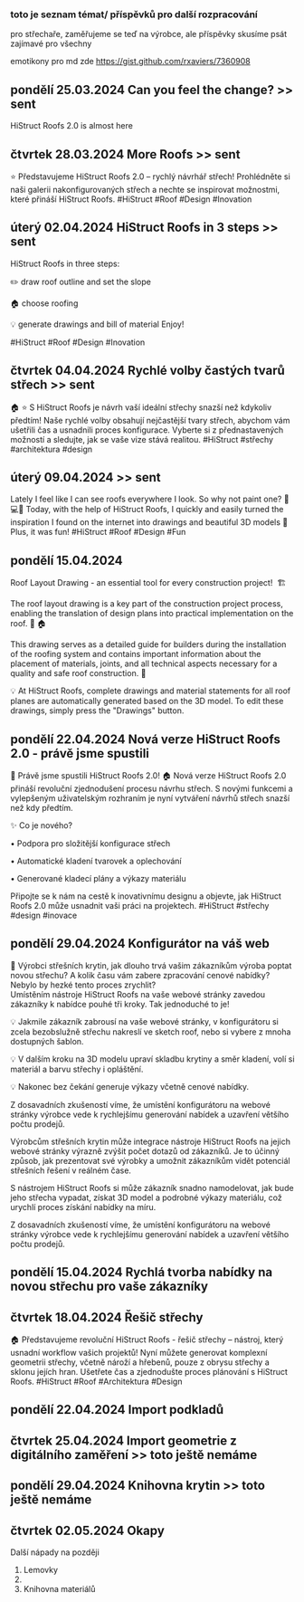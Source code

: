 
### toto je seznam témat/ příspěvků pro další rozpracování 
pro střechaře, zaměřujeme se teď na výrobce, ale příspěvky skusíme psát zajímavé pro všechny

emotikony pro md zde https://gist.github.com/rxaviers/7360908

## pondělí 25.03.2024 **Can you feel the change?** >> sent
   
   HiStruct Roofs 2.0 is almost here

## čtvrtek 28.03.2024 **More Roofs** >> sent
   
⭐ Představujeme HiStruct Roofs 2.0 – rychlý návrhář střech! Prohlédněte si naši galerii nakonfigurovaných střech a nechte se inspirovat možnostmi, které přináší HiStruct Roofs. #HiStruct #Roof #Design #Inovation

## úterý 02.04.2024 **HiStruct Roofs in 3 steps** >> sent

HiStruct Roofs in three steps:

✏️ draw roof outline and set the slope

:house: choose roofing 

💡 generate drawings and bill of material
Enjoy!

#HiStruct #Roof #Design #Inovation

## čtvrtek 04.04.2024 **Rychlé volby častých tvarů střech** >> sent
:house: :star: S HiStruct Roofs je návrh vaší ideální střechy snazší než kdykoliv předtím! Naše rychlé volby obsahují nejčastější tvary střech, abychom vám ušetřili čas a usnadnili proces konfigurace. Vyberte si z přednastavených možností a sledujte, jak se vaše vize stává realitou. #HiStruct #střechy #architektura #design

## úterý 09.04.2024 >> sent

Lately I feel like I can see roofs everywhere I look. So why not paint one? 🤣
💻🏡 Today, with the help of HiStruct Roofs, I quickly and easily turned the inspiration I found on the internet into drawings and beautiful 3D models 💪 Plus, it was fun! 
#HiStruct #Roof #Design #Fun 

## pondělí 15.04.2024 

Roof Layout Drawing - an essential tool for every construction project! ️ 🏗️

The roof layout drawing is a key part of the construction project process, enabling the translation of design plans into practical implementation on the roof. 📐 🏠

 This drawing serves as a detailed guide for builders during the installation of the roofing system and contains important information about the placement of materials, joints, and all technical aspects necessary for a quality and safe roof construction. 💪
 
💡 At HiStruct Roofs, complete drawings and material statements for all roof planes are automatically generated based on the 3D model. To edit these drawings, simply press the "Drawings" button. ‍

## pondělí 22.04.2024 **Nová verze HiStruct Roofs 2.0** - právě jsme spustili

:rocket: Právě jsme spustili HiStruct Roofs 2.0! :house:
Nová verze HiStruct Roofs 2.0 přináší revoluční zjednodušení procesu návrhu střech. S novými funkcemi a vylepšeným uživatelským rozhraním je nyní vytváření návrhů střech snazší než kdy předtím.

✨ Co je nového?

•  Podpora pro složitější konfigurace střech

•  Automatické kladení tvarovek a oplechování

•  Generované kladecí plány a výkazy materiálu

Připojte se k nám na cestě k inovativnímu designu a objevte, jak HiStruct Roofs 2.0 může usnadnit vaši práci na projektech. #HiStruct #střechy #design #inovace

## pondělí 29.04.2024 **Konfigurátor na váš web**

📢 Výrobci střešních krytin, jak dlouho trvá vašim zákazníkům výroba poptat novou střechu? A kolik času vám zabere zpracování cenové nabídky? Nebylo by hezké tento proces zrychlit?  
Umístěním nástroje HiStruct Roofs na vaše webové stránky zavedou zákazníky k nabídce pouhé tři kroky. Tak jednoduché to je!

💡 Jakmile zákazník zabrousí na vaše webové stránky, v konfigurátoru si zcela bezobslužně střechu nakreslí ve sketch roof, nebo si vybere z mnoha dostupných šablon.

💡 V dalším kroku na 3D modelu upraví skladbu krytiny a směr kladení, volí si materiál a barvu střechy i opláštění.

💡 Nakonec bez čekání generuje výkazy včetně cenové nabídky. 

Z dosavadních zkušeností víme, že umístění konfigurátoru na webové stránky výrobce vede k rychlejšímu generování nabídek a uzavření většího počtu prodejů.️



Výrobcům střešních krytin může integrace nástroje HiStruct Roofs na jejich webové stránky výrazně zvýšit počet dotazů od zákazníků. Je to účinný způsob, jak prezentovat své výrobky a umožnit zákazníkům vidět potenciál střešních řešení v reálném čase.

S nástrojem HiStruct Roofs si může zákazník snadno namodelovat, jak bude jeho střecha vypadat, získat 3D model a podrobné výkazy materiálu, což urychlí proces získání nabídky na míru.

Z dosavadních zkušeností víme, že umístění konfigurátoru na webové stránky výrobce vede k rychlejšímu generování nabídek a uzavření většího počtu prodejů.️

## pondělí 15.04.2024 **Rychlá tvorba nabídky na novou střechu pro vaše zákazníky**
   
## čtvrtek 18.04.2024 **Řešič střechy**

:house: Představujeme revoluční HiStruct Roofs - řešič střechy – nástroj, který usnadní workflow vašich projektů! Nyní můžete generovat komplexní geometrii střechy, včetně nároží a hřebenů, pouze z obrysu střechy a sklonu jejích hran. Ušetřete čas a zjednodušte proces plánování s HiStruct Roofs. #HiStruct #Roof #Architektura #Design
   
## pondělí 22.04.2024 **Import podkladů**
   
## čtvrtek 25.04.2024 **Import geometrie z digitálního zaměření** >> toto ještě nemáme
   
## pondělí 29.04.2024 **Knihovna krytin** >> toto ještě nemáme
  
## čtvrtek 02.05.2024 **Okapy**


Další nápady na později
1. Lemovky
2. 
1. Knihovna materiálů




